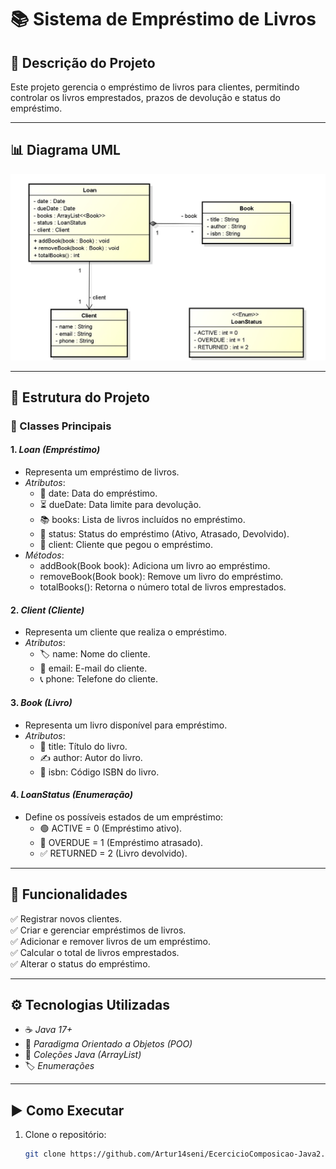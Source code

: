 # 📚 Sistema de Empréstimo de Livros  

## 📌 Descrição do Projeto  
Este projeto gerencia o empréstimo de livros para clientes, permitindo controlar os livros emprestados, prazos de devolução e status do empréstimo.  

---

## 📊 Diagrama UML  
![Diagrama UML](img/emprestimo_livros.png)  

---

## 📂 Estrutura do Projeto  

### 🔹 Classes Principais  

#### 1. *Loan (Empréstimo)*  
   - Representa um empréstimo de livros.  
   - *Atributos*:
     - 📅 date: Data do empréstimo.  
     - ⏳ dueDate: Data limite para devolução.  
     - 📚 books: Lista de livros incluídos no empréstimo.  
     - 🔄 status: Status do empréstimo (Ativo, Atrasado, Devolvido).  
     - 👤 client: Cliente que pegou o empréstimo.  
   - *Métodos*:
     - addBook(Book book): Adiciona um livro ao empréstimo.  
     - removeBook(Book book): Remove um livro do empréstimo.  
     - totalBooks(): Retorna o número total de livros emprestados.  

#### 2. *Client (Cliente)*  
   - Representa um cliente que realiza o empréstimo.  
   - *Atributos*:
     - 🏷 name: Nome do cliente.  
     - 📧 email: E-mail do cliente.  
     - 📞 phone: Telefone do cliente.  

#### 3. *Book (Livro)*  
   - Representa um livro disponível para empréstimo.  
   - *Atributos*:
     - 📖 title: Título do livro.  
     - ✍ author: Autor do livro.  
     - 🔢 isbn: Código ISBN do livro.  

#### 4. *LoanStatus (Enumeração)*  
   - Define os possíveis estados de um empréstimo:  
     - 🟢 ACTIVE = 0 (Empréstimo ativo).  
     - 🔴 OVERDUE = 1 (Empréstimo atrasado).  
     - ✅ RETURNED = 2 (Livro devolvido).  

---

## 🚀 Funcionalidades  
✅ Registrar novos clientes.  
✅ Criar e gerenciar empréstimos de livros.  
✅ Adicionar e remover livros de um empréstimo.  
✅ Calcular o total de livros emprestados.  
✅ Alterar o status do empréstimo.  

---

## ⚙ Tecnologias Utilizadas  
- ☕ *Java 17+*  
- 🔹 *Paradigma Orientado a Objetos (POO)*  
- 📂 *Coleções Java (ArrayList)*  
- 🏷 *Enumerações*  

---

## ▶ Como Executar  
1. Clone o repositório:  
   ```bash
   git clone https://github.com/Artur14seni/EcercicioComposicao-Java2.git
